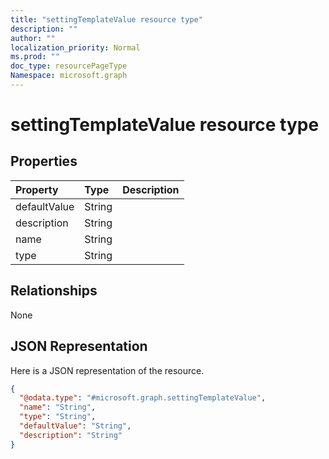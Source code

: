 ```yaml
---
title: "settingTemplateValue resource type"
description: ""
author: ""
localization_priority: Normal
ms.prod: ""
doc_type: resourcePageType
Namespace: microsoft.graph
---
```



# settingTemplateValue resource type



## Properties
|Property|Type|Description|
|:---|:---|:---|
|defaultValue|String||
|description|String||
|name|String||
|type|String||

## Relationships
None

## JSON Representation
Here is a JSON representation of the resource.
<!-- {
  "blockType": "resource",
  "@odata.type": "microsoft.graph.settingTemplateValue"
}
-->
``` json
{
  "@odata.type": "#microsoft.graph.settingTemplateValue",
  "name": "String",
  "type": "String",
  "defaultValue": "String",
  "description": "String"
}
```

